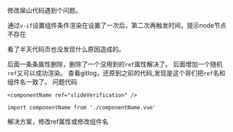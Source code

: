 修改屎山代码遇到个问题。

通过`v-if`设置组件条件渲染在设置了一次后，第二次再触发时间，提示node节点不存在

看了半天代码页也没发现什么原因造成的。

后面一条条属性删除，删除了一个没用到的`ref`属性解决了。
后面增加一个随机`ref`又可以成功渲染。
查看gitlog，还原到之前的代码,发现是这个哥们把`ref`名和组件名一致了。
问题代码
```
<componentName ref="slideVerification" />

import componentName from './componentName.vue'
```

解决方案，修改ref属性或修改组件名